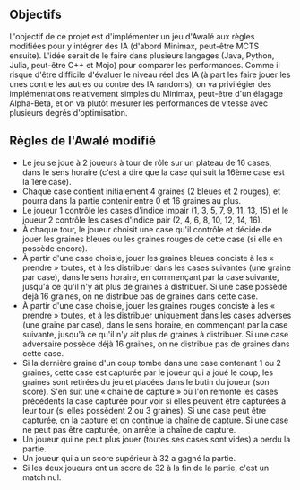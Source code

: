 ## Objectifs
L'objectif de ce projet est d'implémenter un jeu d'Awalé aux règles modifiées pour y intégrer des IA (d'abord Minimax, peut-être MCTS ensuite).
L'idée serait de le faire dans plusieurs langages (Java, Python, Julia, peut-être C++ et Mojo) pour comparer les performances.
Comme il risque d'être difficile d'évaluer le niveau réel des IA (à part les faire jouer les unes contre les autres ou contre des IA randoms), on va privilégier des implémentations relativement simples du Minimax, peut-être d'un élagage Alpha-Beta, et on va plutôt mesurer les performances de vitesse avec plusieurs degrés d'optimisation.
## Règles de l'Awalé modifié
- Le jeu se joue à 2 joueurs à tour de rôle sur un plateau de 16 cases, dans le sens horaire (c'est à dire que la case qui suit la 16ème case est la 1ère case).
- Chaque case contient initialement 4 graines (2 bleues et 2 rouges), et pourra dans la partie contenir entre 0 et 16 graines au plus.
- Le joueur 1 contrôle les cases d'indice impair (1, 3, 5, 7, 9, 11, 13, 15) et le joueur 2 contrôle les cases d'indice pair (2, 4, 6, 8, 10, 12, 14, 16).
- À chaque tour, le joueur choisit une case qu'il contrôle et décide de jouer les graines bleues ou les graines rouges de cette case (si elle en possède encore).
- À partir d'une case choisie, jouer les graines bleues conciste à les « prendre » toutes, et à les distribuer dans les cases suivantes (une graine par case), dans le sens horaire, en commençant par la case suivante, jusqu'à ce qu'il n'y ait plus de graines à distribuer. Si une case possède déjà 16 graines, on ne distribue pas de graines dans cette case.
- À partir d'une case choisie, jouer les graines rouges conciste à les « prendre » toutes, et à les distribuer uniquement dans les cases adverses (une graine par case), dans le sens horaire, en commençant par la case suivante, jusqu'à ce qu'il n'y ait plus de graines à distribuer. Si une case adversaire possède déjà 16 graines, on ne distribue pas de graines dans cette case.
- Si la dernière graine d'un coup tombe dans une case contenant 1 ou 2 graines, cette case est capturée par le joueur qui a joué le coup, les graines sont retirées du jeu et placées dans le butin du joueur (son score). S'en suit une « chaîne de capture » où l'on remonte les cases précédents la case capturée pour voir si elles peuvent être capturées à leur tour (si elles possèdent 2 ou 3 graines). Si une case peut être capturée, on la capture et on continue la chaîne de capture. Si une case ne peut pas être capturée, on arrête la chaîne de capture.
- Un joueur qui ne peut plus jouer (toutes ses cases sont vides) a perdu la partie.
- Un joueur qui a un score supérieur à 32 a gagné la partie.
- Si les deux joueurs ont un score de 32 à la fin de la partie, c'est un match nul.
